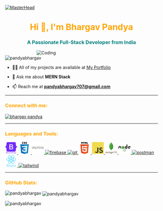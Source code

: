 [![MasterHead](https://user-images.githubusercontent.com/106918656/209438619-25091cdf-a126-4e95-a24c-5efdf8057606.gif)](https://pandyabhargav.github.io)
<h1 align="center" style="color: orange;">Hi 👋, I'm Bhargav Pandya</h1>
<h3 align="center" style="color: teal;">A Passionate Full-Stack Developer from India</h3>

<img align="right" alt="Coding" width="400" src="https://miro.medium.com/v2/resize:fit:1272/1*ZSVmWGcc1weENb0ShawWxw.gif">

<p align="left"> 
  <img src="https://komarev.com/ghpvc/?username=pandyabhargav&label=Profile%20views&color=brightgreen&style=flat" alt="pandyabhargav" /> 
</p>

- 👨‍💻 All of my projects are available at [My Portfolio](https://pandyabhargav.github.io/protfolio.github.io/)

- 💬 Ask me about **MERN Stack**

- 📫 Reach me at **pandyabhargav707@gmail.com**

---

<h3 align="left" style="color: orange;">Connect with me:</h3>
<p align="left">
  <a href="https://linkedin.com/in/bhargav pandya" target="blank">
    <img align="center" src="https://raw.githubusercontent.com/rahuldkjain/github-profile-readme-generator/master/src/images/icons/Social/linked-in-alt.svg" alt="bhargav pandya" height="30" width="40" />
  </a>
</p>

---

<h3 align="left" style="color: orange;">Languages and Tools:</h3>
<p align="left"> 
  <a href="https://getbootstrap.com" target="_blank" rel="noreferrer">
    <img src="https://raw.githubusercontent.com/devicons/devicon/master/icons/bootstrap/bootstrap-plain-wordmark.svg" alt="bootstrap" width="40" height="40"/> 
  </a>
  <a href="https://www.w3schools.com/css/" target="_blank" rel="noreferrer"> 
    <img src="https://raw.githubusercontent.com/devicons/devicon/master/icons/css3/css3-original-wordmark.svg" alt="css3" width="40" height="40"/> 
  </a>
  <a href="https://expressjs.com" target="_blank" rel="noreferrer"> 
    <img src="https://raw.githubusercontent.com/devicons/devicon/master/icons/express/express-original-wordmark.svg" alt="express" width="40" height="40"/> 
  </a>
  <a href="https://firebase.google.com/" target="_blank" rel="noreferrer"> 
    <img src="https://www.vectorlogo.zone/logos/firebase/firebase-icon.svg" alt="firebase" width="40" height="40"/> 
  </a>
  <a href="https://git-scm.com/" target="_blank" rel="noreferrer"> 
    <img src="https://www.vectorlogo.zone/logos/git-scm/git-scm-icon.svg" alt="git" width="40" height="40"/> 
  </a>
  <a href="https://www.w3.org/html/" target="_blank" rel="noreferrer"> 
    <img src="https://raw.githubusercontent.com/devicons/devicon/master/icons/html5/html5-original-wordmark.svg" alt="html5" width="40" height="40"/> 
  </a>
  <a href="https://developer.mozilla.org/en-US/docs/Web/JavaScript" target="_blank" rel="noreferrer"> 
    <img src="https://raw.githubusercontent.com/devicons/devicon/master/icons/javascript/javascript-original.svg" alt="javascript" width="40" height="40"/> 
  </a>
  <a href="https://www.mongodb.com/" target="_blank" rel="noreferrer"> 
    <img src="https://raw.githubusercontent.com/devicons/devicon/master/icons/mongodb/mongodb-original-wordmark.svg" alt="mongodb" width="40" height="40"/> 
  </a>
  <a href="https://nodejs.org" target="_blank" rel="noreferrer"> 
    <img src="https://raw.githubusercontent.com/devicons/devicon/master/icons/nodejs/nodejs-original-wordmark.svg" alt="nodejs" width="40" height="40"/> 
  </a>
  <a href="https://postman.com" target="_blank" rel="noreferrer"> 
    <img src="https://www.vectorlogo.zone/logos/getpostman/getpostman-icon.svg" alt="postman" width="40" height="40"/> 
  </a>
  <a href="https://reactjs.org/" target="_blank" rel="noreferrer"> 
    <img src="https://raw.githubusercontent.com/devicons/devicon/master/icons/react/react-original-wordmark.svg" alt="react" width="40" height="40"/> 
  </a>
  <a href="https://tailwindcss.com/" target="_blank" rel="noreferrer"> 
    <img src="https://www.vectorlogo.zone/logos/tailwindcss/tailwindcss-icon.svg" alt="tailwind" width="40" height="40"/> 
  </a> 
</p>

---

<h3 align="left" style="color: orange;">GitHub Stats:</h3>
<p>
  <img align="left" src="https://github-readme-stats.vercel.app/api/top-langs?username=pandyabhargav&show_icons=true&locale=en&layout=compact&theme=radical" alt="pandyabhargav" />
</p>
<p>&nbsp;<img align="center" src="https://github-readme-stats.vercel.app/api?username=pandyabhargav&show_icons=true&locale=en&theme=radical" alt="pandyabhargav" /></p>
<p><img align="center" src="https://github-readme-streak-stats.herokuapp.com/?user=pandyabhargav&theme=radical" alt="pandyabhargav" /></p>
